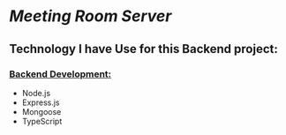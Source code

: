 # _Meeting Room Server_
## Technology I have Use for this Backend project:
### <ins>Backend Development:</ins>

- Node.js
- Express.js
- Mongoose
- TypeScript